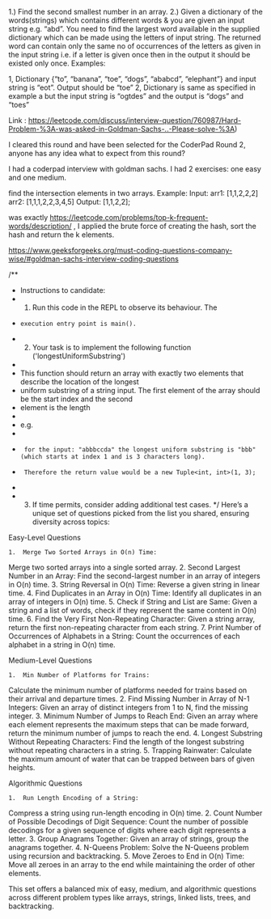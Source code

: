 1.) Find the second smallest number in an array.
2.) Given a dictionary of the words(strings) which contains different words & you are given an input string e.g. “abd”. You need to find the largest word available in the supplied dictionary which can be made using the letters of input string. The returned word can contain only the same no of occurrences of the letters as given in the input string i.e. if a letter is given once then in the output it should be existed only once. Examples:

1, Dictionary {“to”, “banana”, “toe”, “dogs”, “ababcd”, “elephant”} and input string is “eot”. Output should be “toe”
2, Dictionary is same as specified in example a but the input string is “ogtdes” and the output is “dogs” and “toes”

Link : https://leetcode.com/discuss/interview-question/760987/Hard-Problem-%3A-was-asked-in-Goldman-Sachs-..-Please-solve-%3A)

I cleared this round and have been selected for the CoderPad Round 2, anyone has any idea what to expect from this round?

I had a coderpad interview with goldman sachs.
I had 2 exercises: one easy and one medium.

find the intersection elements in two arrays. Example:
Input: arr1: [1,1,2,2,2] arr2: [1,1,1,2,2,3,4,5]
Output: [1,1,2,2];

was exactly https://leetcode.com/problems/top-k-frequent-words/description/ , I applied the brute force of creating the hash, sort the hash and return the k elements.

https://www.geeksforgeeks.org/must-coding-questions-company-wise/#goldman-sachs-interview-coding-questions

/\*\*

- Instructions to candidate:
- 1. Run this code in the REPL to observe its behaviour. The
-     execution entry point is main().
- 2. Your task is to implement the following function ('longestUniformSubstring')
-
- This function should return an array with exactly two elements that describe the location of the longest
- uniform substring of a string input. The first element of the array should be the start index and the second
- element is the length
-
- e.g.
-
-      for the input: "abbbccda" the longest uniform substring is "bbb" (which starts at index 1 and is 3 characters long).
-      Therefore the return value would be a new Tuple<int, int>(1, 3);
-
- 3. If time permits, consider adding additional test cases.
     \*/
Here’s a unique set of questions picked from the list you shared, ensuring diversity across topics:

Easy-Level Questions

	1.	Merge Two Sorted Arrays in O(n) Time:
Merge two sorted arrays into a single sorted array.
	2.	Second Largest Number in an Array:
Find the second-largest number in an array of integers in O(n) time.
	3.	String Reversal in O(n) Time:
Reverse a given string in linear time.
	4.	Find Duplicates in an Array in O(n) Time:
Identify all duplicates in an array of integers in O(n) time.
	5.	Check if String and List are Same:
Given a string and a list of words, check if they represent the same content in O(n) time.
	6.	Find the Very First Non-Repeating Character:
Given a string array, return the first non-repeating character from each string.
	7.	Print Number of Occurrences of Alphabets in a String:
Count the occurrences of each alphabet in a string in O(n) time.

Medium-Level Questions

	1.	Min Number of Platforms for Trains:
Calculate the minimum number of platforms needed for trains based on their arrival and departure times.
	2.	Find Missing Number in Array of N-1 Integers:
Given an array of distinct integers from 1 to N, find the missing integer.
	3.	Minimum Number of Jumps to Reach End:
Given an array where each element represents the maximum steps that can be made forward, return the minimum number of jumps to reach the end.
	4.	Longest Substring Without Repeating Characters:
Find the length of the longest substring without repeating characters in a string.
	5.	Trapping Rainwater:
Calculate the maximum amount of water that can be trapped between bars of given heights.

Algorithmic Questions

	1.	Run Length Encoding of a String:
Compress a string using run-length encoding in O(n) time.
	2.	Count Number of Possible Decodings of Digit Sequence:
Count the number of possible decodings for a given sequence of digits where each digit represents a letter.
	3.	Group Anagrams Together:
Given an array of strings, group the anagrams together.
	4.	N-Queens Problem:
Solve the N-Queens problem using recursion and backtracking.
	5.	Move Zeroes to End in O(n) Time:
Move all zeroes in an array to the end while maintaining the order of other elements.

This set offers a balanced mix of easy, medium, and algorithmic questions across different problem types like arrays, strings, linked lists, trees, and backtracking.